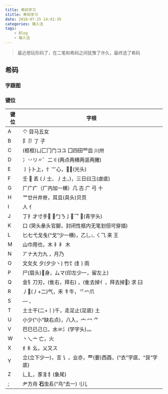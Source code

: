```yaml
---
title: 希码学习
stitle: 希码学习
date: 2018-07-25 14:41:39
categories: 输入法
tags:
    - Blog
    - 输入法
---
```

> 最近想玩形码了，在二笔和希码之间犹豫了许久，最终选了希码
## 希码

### 字跟图

<!-- more -->

### 键位

| 键位 | 字根                                                        |
| ----- | -----------------------------------------------------------|
| A     | 亽   目马五女                                               |
| B     | 阝卩  了 子                                                 |
| C     | (框框)凵匚冂门コユ       囗四田罒皿     川卅                |
| D     | 冫丷リ〃゛二〢(两点两横两竖两撇)                            |
| E     | 丨├卜上，忄⺌心，(光头)                                |
| F     | 壬  丢 (丿士、丿土，)，三日曰彐(虐底)                     |
| G     | 厂广疒（厂内加一横）几  古  广 弓  十                       |
| H     | 艹廿廾井卌，耳且(具头)贝页                                  |
| I     | 人   亻                                                   |
| J     | 丁扌才寸手 ，勹ㄋ亅乛     (青字头)                    |
| K     | 口 (哭头彖头官脚，封闭性框内无笔划但可穿插)                 |
| L     | 匕七弋戈戋(“戈”少一横)，乙乚∟ㄑ⺄  来 王                    |
| M     | 山巾用也，木 礻衤 木                                        |
| N     | 丆ナ大力九 ，月乃                                           |
| O     | 文攵夂 夕(夕少丶) 竹饣(飠)   雨                             |
| P     | 尸(眉头)身，厶マ(印左少一，留左上)                         |
| Q     | 金钅刀刃，(隹右，拜右) ，(隹去掉亻，拜去掉)   求 臼        |
| R     | 丿(丿+二)气，禾 牜牛，乊爫爪                              |
| S     | —  、                                                     |
| T     | 土士干(二+丨)千，走足止(足底)  土                           |
| U     | 小少(“小”缺右点)，八入，宀 冖 ⺈                            |
| V     | 巴巳已己⺋，水氺氵(学字头)灬                                |
| W     | 丶乀亠 亡，火                                              |
| X     | 纟糹幺，乂又ス                                             |
| Y     | 立(立下少一)，言 讠，业亦，覀(要)西酉，(“衣”字底、“艮”字底) |
| Z     | 辶廴，豕豸犭(象尾)                                         |
| ;     | 耂方舟 **石**虫镸(“鸟”去一)刂儿                             |

